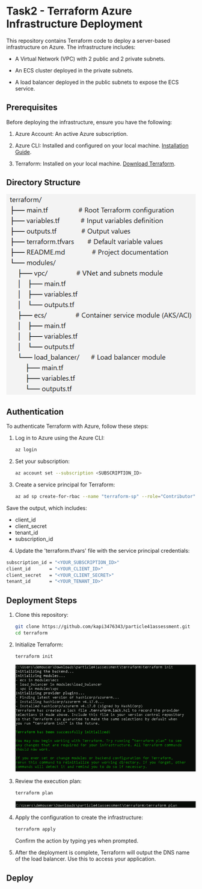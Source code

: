 

# Task2 - Terraform Azure Infrastructure Deployment

This repository contains Terraform code to deploy a server-based infrastructure on Azure. The infrastructure includes:

- A Virtual Network (VPC) with 2 public and 2 private subnets.

- An ECS cluster deployed in the private subnets.

- A load balancer deployed in the public subnets to expose the ECS service.

## Prerequisites
Before deploying the infrastructure, ensure you have the following:

1. Azure Account: An active Azure subscription.

2. Azure CLI: Installed and configured on your local machine. [Installation Guide](https://learn.microsoft.com/en-us/cli/azure/install-azure-cli).

3. Terraform: Installed on your local machine. [Download Terraform](https://www.terraform.io/downloads.html).

## Directory Structure

<img src="../screenshorts/Task2 - 1.png">

## Authentication

To authenticate Terraform with Azure, follow these steps:

1. Log in to Azure using the Azure CLI:
   ```sh
   az login
   ```
2. Set your subscription:
   ```sh
   az account set --subscription <SUBSCRIPTION_ID>
   ```
3. Create a service principal for Terraform:
   ```sh
   az ad sp create-for-rbac --name "terraform-sp" --role="Contributor" --scopes="/subscriptions/<SUBSCRIPTION_ID>"
   ```
  Save the output, which includes:
  - client_id
  - client_secret
  - tenant_id
  - subscription_id

4. Update the 'terraform.tfvars' file with the service principal credentials:
  ```sh
  subscription_id = "<YOUR_SUBSCRIPTION_ID>"
  client_id       = "<YOUR_CLIENT_ID>"
  client_secret   = "<YOUR_CLIENT_SECRET>"
  tenant_id       = "<YOUR_TENANT_ID>"
  ```

## Deployment Steps

1. Clone this repository:
   ```sh
   git clone https://github.com/kapi3476343/particle41assessment.git
   cd terraform
   ```
2. Initialize Terraform:
   ```sh
   terraform init
   ```

   <img src="../screenshorts/Task2 - 2.png">
   
3. Review the execution plan:
   ```sh
   terraform plan
   ```

   <img src="../screenshorts/Task2 - 3.png">
   
4. Apply the configuration to create the infrastructure:
   ```sh
   terraform apply
   ```
   Confirm the action by typing yes when prompted.
5. After the deployment is complete, Terraform will output the DNS name of the load balancer. Use this to access your application.

## Deploy

